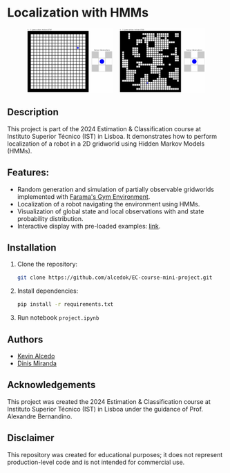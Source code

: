 
# Localization with HMMs

<p align="center">
  <img src="figures/grid-N20_obstacles-0.0_maxsteps-100.gif" width=200 style="display: inline-block; margin-right: 10px; max-width: 50%; height: auto;">
  <img src="figures/grid-N30_obstacles-0.5_maxsteps-100.gif" width=200 style="display: inline-block; max-width: 50%; height: auto;">
</p>


## Description

This project is part of the 2024 Estimation & Classification course at Instituto Superior Técnico (IST) in Lisboa. It demonstrates how to perform localization of a robot in a 2D gridworld using Hidden Markov Models (HMMs). 

## Features:
- Random generation and simulation of partially observable gridworlds implemented with [Farama's Gym Environment](https://gymnasium.farama.org/).
- Localization of a robot navigating the environment using HMMs.
- Visualization of global state and local observations with and state probability distribution.
- Interactive display with pre-loaded examples: [link](https://alcedok.github.io/EC-course-mini-project/).

## Installation
1. Clone the repository:

   ```bash
   git clone https://github.com/alcedok/EC-course-mini-project.git
   ```
2. Install dependencies:
    ```bash
    pip install -r requirements.txt
    ```
3. Run notebook `project.ipynb`

## Authors
- [Kevin Alcedo](kevin.alcedo@tecnico.ulisboa.pt) 
- [Dinis Miranda](dinis.miranda@tecnico.ulisboa.pt)

## Acknowledgements 
This project was created the 2024 Estimation & Classification course at Instituto Superior Técnico (IST) in Lisboa under the guidance of Prof. Alexandre Bernandino.

## Disclaimer 
This repository was created for educational purposes; it does not represent production-level code and is not intended for commercial use.